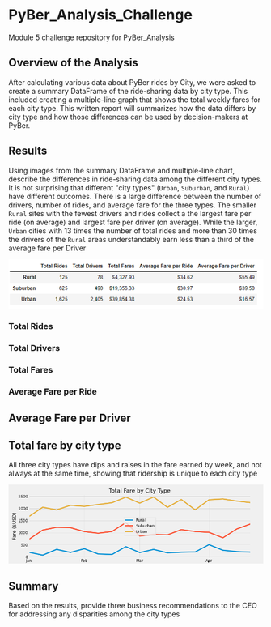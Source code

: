 # PyBer_Analysis_Challenge
Module 5 challenge repository for PyBer_Analysis





## Overview of the Analysis
After calculating various data about PyBer rides by City, we were asked to create a summary DataFrame of the ride-sharing data by city type. This included creating a multiple-line graph that shows the total weekly fares for each city type. This written report will summarizes how the data differs by city type and how those differences can be used by decision-makers at PyBer.

## Results
Using images from the summary DataFrame and multiple-line chart, describe the differences in ride-sharing data among the different city types.
It is not surprising that different "city types" (`Urban`, `Suburban`, and `Rural`) have different outcomes.  There is a large difference between the number of drivers, number of rides, and average fare for the three types.  The smaller `Rural` sites with the fewest drivers and rides collect a the largest fare per ride (on average) and largest fare per driver (on average). While the larger, `Urban` cities with 13 times the number of total rides and more than 30 times the drivers of the `Rural` areas understandably earn less than a third of the average fare per Driver

![Summary by City Type Data Frame](/analysis/Summary_by_City_Type.png)
### Total Rides

### Total Drivers

### Total Fares

### Average Fare per Ride

## Average Fare per Driver

## Total fare by city type


All three city types have dips and raises in the fare earned by week, and not always at the same time, showing that ridership is unique to each city type

![Graph of Total Fares by City Type](/analysis/Pyber_fare_summary.png)



## Summary
Based on the results, provide three business recommendations to the CEO for addressing any disparities among the city types

